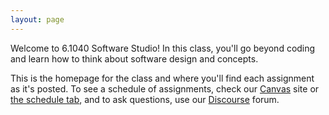 ```yaml
---
layout: page
---
```


Welcome to 6.1040 Software Studio! In this class, you'll go beyond coding and learn how to think about software design and concepts.

This is the homepage for the class and where you'll find each assignment as it's posted. To see a schedule of assignments, check our [Canvas](https://canvas.mit.edu) site or [the schedule tab](/schedule), and to ask questions, use our [Discourse](https://61040.csail.mit.edu) forum.